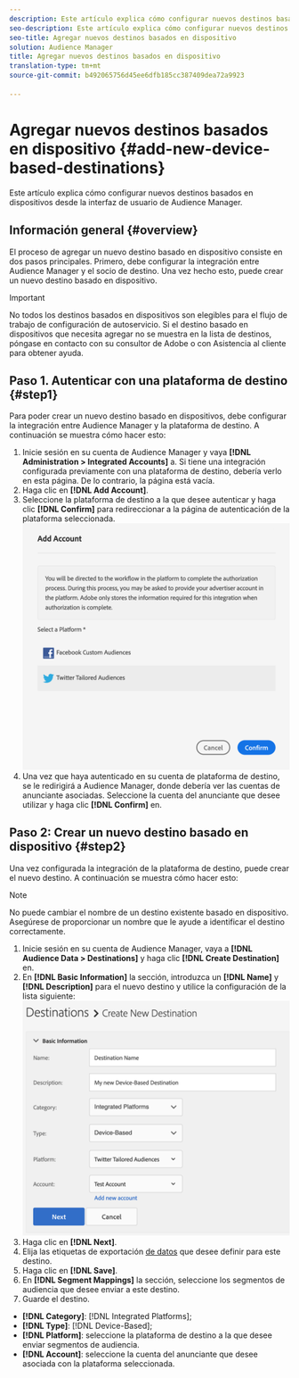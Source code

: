 ```yaml
---
description: Este artículo explica cómo configurar nuevos destinos basados en dispositivos desde la interfaz de usuario de Audience Manager.
seo-description: Este artículo explica cómo configurar nuevos destinos basados en dispositivos desde la interfaz de usuario de Audience Manager.
seo-title: Agregar nuevos destinos basados en dispositivo
solution: Audience Manager
title: Agregar nuevos destinos basados en dispositivo
translation-type: tm+mt
source-git-commit: b492065756d45ee6dfb185cc387409dea72a9923

---
```



# Agregar nuevos destinos basados en dispositivo {#add-new-device-based-destinations}

Este artículo explica cómo configurar nuevos destinos basados en dispositivos desde la interfaz de usuario de Audience Manager.

## Información general {#overview}

El proceso de agregar un nuevo destino basado en dispositivo consiste en dos pasos principales. Primero, debe configurar la integración entre Audience Manager y el socio de destino. Una vez hecho esto, puede crear un nuevo destino basado en dispositivo.

>[!IMPORTANT]
>
>No todos los destinos basados en dispositivos son elegibles para el flujo de trabajo de configuración de autoservicio. Si el destino basado en dispositivos que necesita agregar no se muestra en la lista de destinos, póngase en contacto con su consultor de Adobe o con Asistencia al cliente para obtener ayuda.

## Paso 1. Autenticar con una plataforma de destino {#step1}

Para poder crear un nuevo destino basado en dispositivos, debe configurar la integración entre Audience Manager y la plataforma de destino. A continuación se muestra cómo hacer esto:

1. Inicie sesión en su cuenta de Audience Manager y vaya **[!DNL Administration > Integrated Accounts]** a. Si tiene una integración configurada previamente con una plataforma de destino, debería verlo en esta página. De lo contrario, la página está vacía.
2. Haga clic en **[!DNL Add Account]**.
3. Seleccione la plataforma de destino a la que desee autenticar y haga clic **[!DNL Confirm]** para redireccionar a la página de autenticación de la plataforma seleccionada. ![plataformas integradas](assets/dbd-integrated-platforms.png)
4. Una vez que haya autenticado en su cuenta de plataforma de destino, se le redirigirá a Audience Manager, donde debería ver las cuentas de anunciante asociadas. Seleccione la cuenta del anunciante que desee utilizar y haga clic **[!DNL Confirm]** en.

## Paso 2: Crear un nuevo destino basado en dispositivo {#step2}

Una vez configurada la integración de la plataforma de destino, puede crear el nuevo destino. A continuación se muestra cómo hacer esto:

>[!NOTE]
>
>No puede cambiar el nombre de un destino existente basado en dispositivo. Asegúrese de proporcionar un nombre que le ayude a identificar el destino correctamente.

1. Inicie sesión en su cuenta de Audience Manager, vaya a **[!DNL Audience Data > Destinations]** y haga clic **[!DNL Create Destination]** en.
2. En **[!DNL Basic Information]** la sección, introduzca un **[!DNL Name]** y **[!DNL Description]** para el nuevo destino y utilice la configuración de la lista siguiente: ![configurar](assets/dbd-new-basic.png)
3. Haga clic en **[!DNL Next]**.
4. Elija las etiquetas de exportación [de datos](/help/using/features/data-export-controls.md#controls-labels) que desee definir para este destino.
5. Haga clic en **[!DNL Save]**.
6. En **[!DNL Segment Mappings]** la sección, seleccione los segmentos de audiencia que desee enviar a este destino.
7. Guarde el destino.

* **[!DNL Category]**: [!DNL Integrated Platforms];
* **[!DNL Type]**: [!DNL Device-Based];
* **[!DNL Platform]**: seleccione la plataforma de destino a la que desee enviar segmentos de audiencia.
* **[!DNL Account]**: seleccione la cuenta del anunciante que desee asociada con la plataforma seleccionada.